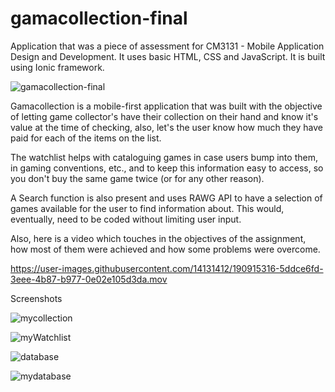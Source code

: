 # gamacollection-final

Application that was a piece of assessment for CM3131 - Mobile Application Design and Development. It uses basic HTML, CSS and JavaScript. It is built using Ionic framework.

![gamacollection-final](https://user-images.githubusercontent.com/14131412/191039696-19af09a9-044a-4d49-bc43-c3821581e124.png)

Gamacollection is a mobile-first application that was built with the objective of letting game collector's have their collection on their hand and know it's value at the time of checking, also, let's the user know how much they have paid for each of the items on the list.

The watchlist helps with cataloguing games in case users bump into them, in gaming conventions, etc., and to keep this information easy to access, so you don't buy the same game twice (or for any other reason).

A Search function is also present and uses RAWG API to have a selection of games available for the user to find information about. This would, eventually, need to be coded without limiting user input.


Also, here is a video which touches in the objectives of the assignment, how most of them were achieved and how some problems were overcome.

https://user-images.githubusercontent.com/14131412/190915316-5ddce6fd-3eee-4b87-b977-0e02e105d3da.mov

Screenshots

![mycollection](https://user-images.githubusercontent.com/14131412/191039793-a0c007c5-7ff9-49b8-9f80-7026e55913bf.png)

![myWatchlist](https://user-images.githubusercontent.com/14131412/191039739-e9d415c5-dcee-4b50-aa44-a3b3a708683f.png)

![database](https://user-images.githubusercontent.com/14131412/191039907-e80d29e9-b0ff-4765-b1db-5f3ede6e6302.png)

![mydatabase](https://user-images.githubusercontent.com/14131412/191039918-84bc6f8d-e328-471e-a2ef-01b7bfda097e.png)
